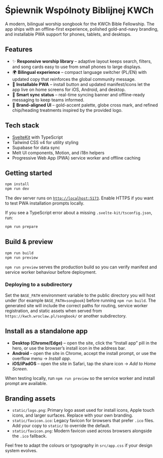 # Śpiewnik Wspólnoty Biblijnej KWCh

A modern, bilingual worship songbook for the KWCh Bible Fellowship. The app ships with an offline-first experience, polished gold-and-navy branding, and installable PWA support for phones, tablets, and desktops.

## Features

- ✨ **Responsive worship library** – adaptive layout keeps search, filters, and song cards easy to use from small phones to large displays.
- 🌍 **Bilingual experience** – compact language switcher (PL/EN) with updated copy that reinforces the global community message.
- 📲 **Installable PWA** – install button and updated manifest/icons let the app live on home screens for iOS, Android, and desktop.
- 🔄 **Smart sync status** – real-time syncing banner and offline-ready messaging to keep teams informed.
- 🎨 **Brand-aligned UI** – gold-accent palette, globe cross mark, and refined chip/heading treatments inspired by the provided logo.

## Tech stack

- [SvelteKit](https://kit.svelte.dev/) with TypeScript
- Tailwind CSS v4 for utility styling
- Supabase for data sync
- Melt UI components, Motion, and i18n helpers
- Progressive Web App (PWA) service worker and offline caching

## Getting started

```bash
npm install
npm run dev
```

The dev server runs on [`http://localhost:5173`](http://localhost:5173). Enable HTTPS if you want to test PWA installation prompts locally.

If you see a TypeScript error about a missing `.svelte-kit/tsconfig.json`, run:

```bash
npm run prepare
```

## Build & preview

```bash
npm run build
npm run preview
```

`npm run preview` serves the production build so you can verify manifest and service worker behaviour before deployment.

### Deploying to a subdirectory

Set the `BASE_PATH` environment variable to the public directory you will host under (for example `BASE_PATH=songbook`) before running `npm run build`. The generated site will include the correct paths for routing, service worker registration, and static assets when served from `https://kwch.wroclaw.pl/songbook/` or another subdirectory.

## Install as a standalone app

- **Desktop (Chrome/Edge)** – open the site, click the “Install app” pill in the hero, or use the browser’s install icon in the address bar.
- **Android** – open the site in Chrome, accept the install prompt, or use the overflow menu → *Install app*.
- **iOS/iPadOS** – open the site in Safari, tap the share icon → *Add to Home Screen*.

When testing locally, run `npm run preview` so the service worker and install prompt are available.

## Branding assets

- `static/logo.png`: Primary logo asset used for install icons, Apple touch icons, and larger surfaces. Replace with your own branding.
- `static/favicon.ico`: Legacy favicon for browsers that prefer `.ico` files. Add your copy to `static/` to override the default.
- `static/favicon.png`: Modern favicon used across browsers alongside the `.ico` fallback.

Feel free to adapt the colours or typography in `src/app.css` if your design system evolves.
